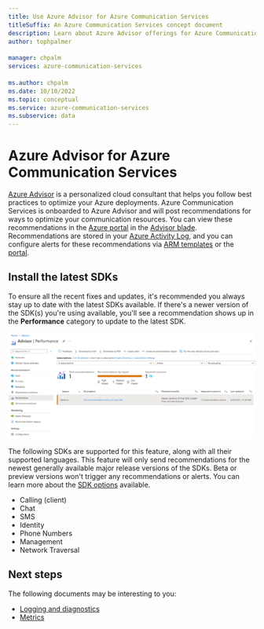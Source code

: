```yaml
---
title: Use Azure Advisor for Azure Communication Services
titleSuffix: An Azure Communication Services concept document
description: Learn about Azure Advisor offerings for Azure Communication Services.
author: tophpalmer

manager: chpalm
services: azure-communication-services

ms.author: chpalm
ms.date: 10/10/2022
ms.topic: conceptual
ms.service: azure-communication-services
ms.subservice: data
---
```


# Azure Advisor for Azure Communication Services

[Azure Advisor](../../advisor/advisor-overview.md) is a personalized cloud consultant that helps you follow best practices to optimize your Azure deployments. Azure Communication Services is onboarded to Azure Advisor and will post recommendations for ways to optimize your communication resources. You can view these recommendations in the [Azure portal](https://portal.azure.com) in the [Advisor blade](https://portal.azure.com/#blade/Microsoft_Azure_Expert/AdvisorMenuBlade/overview). Recommendations are stored in your [Azure Activity Log](../../azure-monitor/essentials/platform-logs-overview.md), and you can configure alerts for these recommendations via [ARM templates](../../advisor/advisor-alerts-arm.md) or the [portal](../../advisor/advisor-alerts-portal.md). 

## Install the latest SDKs

To ensure all the recent fixes and updates, it's recommended you always stay up to date with the latest SDKs available. If there's a newer version of the SDK(s) you're using available, you'll see a recommendation shows up in the **Performance** category to update to the latest SDK.

![Azure Advisor example showing recommendation to update chat SDK.](./media/advisor-chat-sdk-update-example.png)

The following SDKs are supported for this feature, along with all their supported languages. This feature will only send recommendations for the newest generally available major release versions of the SDKs. Beta or preview versions won't trigger any recommendations or alerts. You can learn more about the [SDK options](./sdk-options.md) available.

* Calling (client)
* Chat
* SMS
* Identity
* Phone Numbers
* Management
* Network Traversal

## Next steps

The following documents may be interesting to you:

- [Logging and diagnostics](./logging-and-diagnostics.md)
- [Metrics](./metrics.md)
